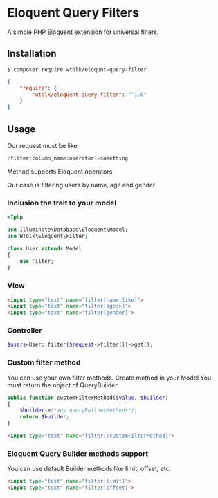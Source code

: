 # Eloquent Query Filters
A simple PHP Eloquent extension for universal filters.

## Installation

```
$ composer require wtolk/eloqunt-query-filter
```

```json
{
    "require": {
        "wtolk/eloquent-query-filter": "^1.0"
    }
}
```

## Usage

Our request must be like

```php
/filter[column_name:operator]=something
```

Method supports Eloquent operators

Our case is filtering users by name, age and gender
### Inclusion the trait to your model

```php
<?php

use Illuminate\Database\Eloquent\Model;
use WTolk\Eloquent\Filter;

class User extends Model
{
    use Filter;
}
```
### View
```html
<input type="text" name="filter[name:like]">
<input type="text" name="filter[age:>]">
<input type="text" name="filter[gender]">
```

### Controller
```php
$users=User::filter($request->filter())->get();
```

### Custom filter method
You can use your own filter methods. Create method in your Model
You must return the object of QueryBuilder. 

```php
public function customFilterMethod($value, $builder)
{
    $builder->/*any queryBuilderMethods*/;
    return $builder;
}
```
```html
<input type="text" name="filter[:customFilterMethod]">
```


### Eloquent Query Builder methods support

You can use default Builder methods like limit, offset, etc.
```html
<input type="text" name="filter[limit]">
<input type="text" name="filter[offset]">
```